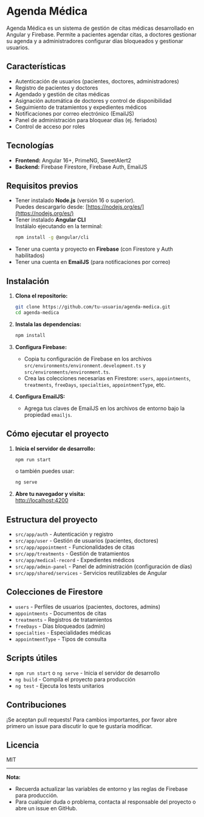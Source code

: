 # Agenda Médica

Agenda Médica es un sistema de gestión de citas médicas desarrollado en Angular y Firebase. Permite a pacientes agendar citas, a doctores gestionar su agenda y a administradores configurar días bloqueados y gestionar usuarios.

## Características

- Autenticación de usuarios (pacientes, doctores, administradores)
- Registro de pacientes y doctores
- Agendado y gestión de citas médicas
- Asignación automática de doctores y control de disponibilidad
- Seguimiento de tratamientos y expedientes médicos
- Notificaciones por correo electrónico (EmailJS)
- Panel de administración para bloquear días (ej. feriados)
- Control de acceso por roles

## Tecnologías

- **Frontend:** Angular 16+, PrimeNG, SweetAlert2
- **Backend:** Firebase Firestore, Firebase Auth, EmailJS

## Requisitos previos

- Tener instalado **Node.js** (versión 16 o superior).  
  Puedes descargarlo desde: [https://nodejs.org/es/](https://nodejs.org/es/)
- Tener instalado **Angular CLI**  
  Instálalo ejecutando en la terminal:
  ```bash
  npm install -g @angular/cli
  ```
- Tener una cuenta y proyecto en **Firebase** (con Firestore y Auth habilitados)
- Tener una cuenta en **EmailJS** (para notificaciones por correo)

## Instalación

1. **Clona el repositorio:**
   ```bash
   git clone https://github.com/tu-usuario/agenda-medica.git
   cd agenda-medica
   ```

2. **Instala las dependencias:**
   ```bash
   npm install
   ```

3. **Configura Firebase:**
   - Copia tu configuración de Firebase en los archivos `src/environments/environment.development.ts` y `src/environments/environment.ts`.
   - Crea las colecciones necesarias en Firestore: `users`, `appointments`, `treatments`, `freeDays`, `specialties`, `appointmentType`, etc.

4. **Configura EmailJS:**
   - Agrega tus claves de EmailJS en los archivos de entorno bajo la propiedad `emailjs`.

## Cómo ejecutar el proyecto

1. **Inicia el servidor de desarrollo:**
   ```bash
   npm run start
   ```
   o también puedes usar:
   ```bash
   ng serve
   ```

2. **Abre tu navegador y visita:**  
   [http://localhost:4200](http://localhost:4200)

## Estructura del proyecto

- `src/app/auth` - Autenticación y registro
- `src/app/user` - Gestión de usuarios (pacientes, doctores)
- `src/app/appointment` - Funcionalidades de citas
- `src/app/treatments` - Gestión de tratamientos
- `src/app/medical-record` - Expedientes médicos
- `src/app/admin-panel` - Panel de administración (configuración de días)
- `src/app/shared/services` - Servicios reutilizables de Angular

## Colecciones de Firestore

- `users` - Perfiles de usuarios (pacientes, doctores, admins)
- `appointments` - Documentos de citas
- `treatments` - Registros de tratamientos
- `freeDays` - Días bloqueados (admin)
- `specialties` - Especialidades médicas
- `appointmentType` - Tipos de consulta

## Scripts útiles

- `npm run start` o `ng serve` - Inicia el servidor de desarrollo
- `ng build` - Compila el proyecto para producción
- `ng test` - Ejecuta los tests unitarios

## Contribuciones

¡Se aceptan pull requests! Para cambios importantes, por favor abre primero un issue para discutir lo que te gustaría modificar.

## Licencia

MIT

---

**Nota:**  
- Recuerda actualizar las variables de entorno y las reglas de Firebase para producción.
- Para cualquier duda o problema, contacta al responsable del proyecto o abre un issue en GitHub.
